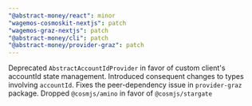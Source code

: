 ```yaml
---
"@abstract-money/react": minor
"wagemos-cosmoskit-nextjs": patch
"wagemos-graz-nextjs": patch
"@abstract-money/cli": patch
"@abstract-money/provider-graz": patch
---
```


Deprecated `AbstractAccountIdProvider` in favor of custom client's accountId state management.
Introduced consequent changes to types involving `accountId`.
Fixes the peer-dependency issue in `provider-graz` package.
Dropped `@cosmjs/amino` in favor of `@cosmjs/stargate`
